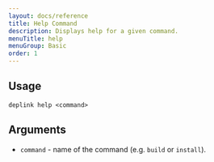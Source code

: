 ```yaml
---
layout: docs/reference
title: Help Command
description: Displays help for a given command.
menuTitle: help
menuGroup: Basic
order: 1
---
```


Usage
-----

```
deplink help <command>
```

Arguments
---------

- `command` - name of the command (e.g. `build` or `install`).
